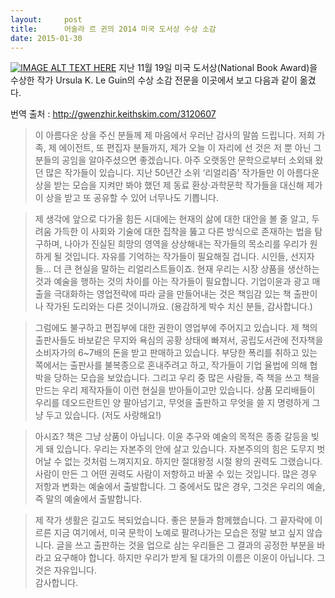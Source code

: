 ```yaml
---
layout:     post
title:      어술라 르 귄의 2014 미국 도서상 수상 소감
date: 2015-01-30
---
```


[![IMAGE ALT TEXT HERE](http://img.youtube.com/vi/xieq0j0PYdQ/0.jpg)](http://www.youtube.com/watch?v=xieq0j0PYdQ)
지난 11월 19일 미국 도서상(National Book Award)을 수상한 작가 Ursula K. Le Guin의 수상 소감 전문을 이곳에서 보고 다음과 같이 옮겼다.

번역 출처 : http://gwenzhir.keithskim.com/3120607

> 이 아름다운 상을 주신 분들께 제 마음에서 우러난 감사의 말씀 드립니다. 저희 가족, 제 에이전트, 또 편집자 분들까지, 제가 오늘 이 자리에 선 것은 저 뿐 아닌 그 분들의 공임을 알아주셨으면 좋겠습니다. 아주 오랫동안 문학으로부터 소외돼 왔던 많은 작가들이 있습니다. 지난 50년간 소위 ‘리얼리즘’ 작가들만 이 아름다운 상을 받는 모습을 지켜만 봐야 했던 제 동료 환상·과학문학 작가들을 대신해 제가 이 상을 받고 또 공유할 수 있어 너무나도 기쁩니다.

>제 생각에 앞으로 다가올 힘든 시대에는 현재의 삶에 대한 대안을 볼 줄 알고, 두려움 가득한 이 사회와 기술에 대한 집착을 뚫고 다른 방식으로 존재하는 법을 탐구하며, 나아가 진실된 희망의 영역을 상상해내는 작가들의 목소리를 우리가 원하게 될 것입니다. 자유를 기억하는 작가들이 필요해질 겁니다. 시인들, 선지자들… 더 큰 현실을 말하는 리얼리스트들이죠.
>현재 우리는 시장 상품을 생산하는 것과 예술을 행하는 것의 차이를 아는 작가들이 필요합니다. 기업이윤과 광고 매출을 극대화하는 영업전략에 따라 글을 만들어내는 것은 책임감 있는 책 출판이나 작가된 도리와는 다른 것이니까요. (용감하게 박수 치신 분들, 감사합니다.)

>그럼에도 불구하고 편집부에 대한 권한이 영업부에 주어지고 있습니다. 제 책의 출판사들도 바보같은 무지와 욕심의 공황 상태에 빠져서, 공립도서관에 전자책을 소비자가의 6~7배의 돈을 받고 판매하고 있습니다. 부당한 폭리를 취하고 있는 쪽에서는 출판사를 불복종으로 혼내주려고 하고, 작가들이 기업 율법에 의해 협박을 당하는 모습을 보았습니다. 그리고 우리 중 많은 사람들, 즉 책을 쓰고 책을 만드는 우리 제작자들이 이런 현실을 받아들이고만 있습니다. 상품 모리배들이 우리를 데오드란트인 양 팔아넘기고, 무엇을 출판하고 무엇을 쓸 지 명령하게 그냥 두고 있습니다. (저도 사랑해요!)

>아시죠? 책은 그냥 상품이 아닙니다. 이윤 추구와 예술의 목적은 종종 갈등을 빚게 돼 있습니다. 우리는 자본주의 안에 살고 있습니다. 자본주의의 힘은 도무지 벗어날 수 없는 것처럼 느껴지지요. 하지만 절대왕정 시절 왕의 권력도 그랬습니다. 사람이 만든 그 어떤 권력도 사람이 저항하고 바꿀 수 있는 것입니다. 많은 경우 저항과 변화는 예술에서 출발합니다. 그 중에서도 많은 경우, 그것은 우리의 예술, 즉 말의 예술에서 출발합니다.

>제 작가 생활은 길고도 복되었습니다. 좋은 분들과 함께했습니다. 그 끝자락에 이르른 지금 여기에서, 미국 문학이 노예로 팔려나가는 모습은 정말 보고 싶지 않습니다. 글을 쓰고 출판하는 것을 업으로 삼는 우리들은 그 결과의 공정한 부분을 바라고 요구해야 합니다. 하지만 우리가 받게 될 대가의 이름은 이윤이 아닙니다. 그것은 자유입니다.  
>감사합니다.